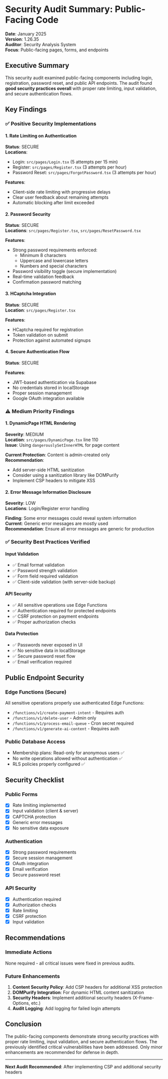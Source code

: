 # Security Audit Summary: Public-Facing Code

**Date**: January 2025  
**Version**: 1.26.35  
**Auditor**: Security Analysis System  
**Focus**: Public-facing pages, forms, and endpoints

## Executive Summary

This security audit examined public-facing components including login, registration, password reset, and public API endpoints. The audit found **good security practices overall** with proper rate limiting, input validation, and secure authentication flows.

## Key Findings

### ✅ Positive Security Implementations

#### 1. Rate Limiting on Authentication
**Status**: SECURE  
**Locations**: 
- Login: `src/pages/Login.tsx` (5 attempts per 15 min)
- Register: `src/pages/Register.tsx` (3 attempts per hour)  
- Password Reset: `src/pages/ForgotPassword.tsx` (3 attempts per hour)

**Features**:
- Client-side rate limiting with progressive delays
- Clear user feedback about remaining attempts
- Automatic blocking after limit exceeded

#### 2. Password Security
**Status**: SECURE  
**Locations**: `src/pages/Register.tsx`, `src/pages/ResetPassword.tsx`

**Features**:
- Strong password requirements enforced:
  - Minimum 8 characters
  - Uppercase and lowercase letters
  - Numbers and special characters
- Password visibility toggle (secure implementation)
- Real-time validation feedback
- Confirmation password matching

#### 3. HCaptcha Integration
**Status**: SECURE  
**Location**: `src/pages/Register.tsx`

**Features**:
- HCaptcha required for registration
- Token validation on submit
- Protection against automated signups

#### 4. Secure Authentication Flow
**Status**: SECURE  

**Features**:
- JWT-based authentication via Supabase
- No credentials stored in localStorage
- Proper session management
- Google OAuth integration available

### ⚠️ Medium Priority Findings

#### 1. DynamicPage HTML Rendering
**Severity**: MEDIUM  
**Location**: `src/pages/DynamicPage.tsx` line 110  
**Issue**: Using `dangerouslySetInnerHTML` for page content

**Current Protection**: Content is admin-created only  
**Recommendation**: 
- Add server-side HTML sanitization
- Consider using a sanitization library like DOMPurify
- Implement CSP headers to mitigate XSS

#### 2. Error Message Information Disclosure
**Severity**: LOW  
**Locations**: Login/Register error handling

**Finding**: Some error messages could reveal system information  
**Current**: Generic error messages are mostly used  
**Recommendation**: Ensure all error messages are generic for production

### ✅ Security Best Practices Verified

#### Input Validation
- ✅ Email format validation
- ✅ Password strength validation  
- ✅ Form field required validation
- ✅ Client-side validation (with server-side backup)

#### API Security
- ✅ All sensitive operations use Edge Functions
- ✅ Authentication required for protected endpoints
- ✅ CSRF protection on payment endpoints
- ✅ Proper authorization checks

#### Data Protection
- ✅ Passwords never exposed in UI
- ✅ No sensitive data in localStorage
- ✅ Secure password reset flow
- ✅ Email verification required

## Public Endpoint Security

### Edge Functions (Secure)
All sensitive operations properly use authenticated Edge Functions:
- `/functions/v1/create-payment-intent` - Requires auth
- `/functions/v1/delete-user` - Admin only
- `/functions/v1/process-email-queue` - Cron secret required
- `/functions/v1/generate-ai-content` - Requires auth

### Public Database Access
- Membership plans: Read-only for anonymous users ✅
- No write operations allowed without authentication ✅
- RLS policies properly configured ✅

## Security Checklist

### Public Forms
- [x] Rate limiting implemented
- [x] Input validation (client & server)
- [x] CAPTCHA protection
- [x] Generic error messages
- [x] No sensitive data exposure

### Authentication
- [x] Strong password requirements
- [x] Secure session management
- [x] OAuth integration
- [x] Email verification
- [x] Secure password reset

### API Security
- [x] Authentication required
- [x] Authorization checks
- [x] Rate limiting
- [x] CSRF protection
- [x] Input validation

## Recommendations

### Immediate Actions
None required - all critical issues were fixed in previous audits.

### Future Enhancements
1. **Content Security Policy**: Add CSP headers for additional XSS protection
2. **DOMPurify Integration**: For dynamic HTML content sanitization
3. **Security Headers**: Implement additional security headers (X-Frame-Options, etc.)
4. **Audit Logging**: Add logging for failed login attempts

## Conclusion

The public-facing components demonstrate strong security practices with proper rate limiting, input validation, and secure authentication flows. The previously identified critical vulnerabilities have been addressed. Only minor enhancements are recommended for defense in depth.

---
**Next Audit Recommended**: After implementing CSP and additional security headers